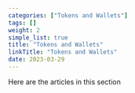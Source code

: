 ```yaml
---
categories: ["Tokens and Wallets"]
tags: []
weight: 2
simple_list: true
title: "Tokens and Wallets"
linkTitle: "Tokens and Wallets"
date: 2023-03-29
---
```

Here are the articles in this section
